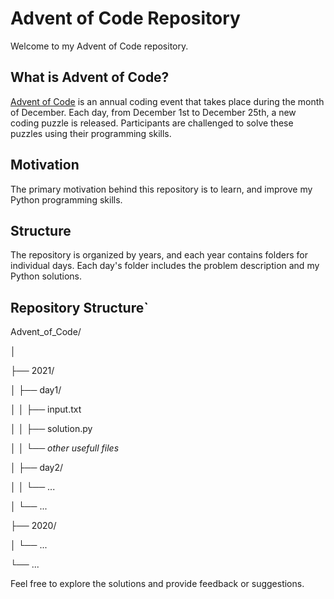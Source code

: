 # Advent of Code Repository 

Welcome to my Advent of Code repository.  
## What is Advent of Code?  

[Advent of Code](https://adventofcode.com/) is an annual coding event that takes place during the month of December. Each day, from December 1st to December 25th, a new coding puzzle is released. Participants are challenged to solve these puzzles using their programming skills.  
## Motivation  

The primary motivation behind this repository is to learn, and improve my Python programming skills. 
## Structure  

The repository is organized by years, and each year contains folders for individual days. Each day's folder includes the problem description and my Python solutions. 

## Repository Structure`

Advent_of_Code/

│ 

├── 2021/

│ ├── day1/

│ │ ├── input.txt

│ │ ├── solution.py

│ │ └── *other usefull files*

│ ├── day2/

│ │ └── ...

│ └── ...

├── 2020/

│ └── ...

└── ...


Feel free to explore the solutions and provide feedback or suggestions.

